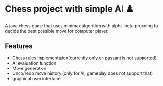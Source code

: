 # Chess project with simple AI ♟️
A java chess game that uses minimax algorithm with alpha-beta prunning
to decide the best possible move for computer player.

## Features
- Chess rules implementation(currently only en passant is not supported)
- AI evaluation function
- Move generation
- Undo/redo move history (only for AI, gameplay does not support that)
- graphical user interface